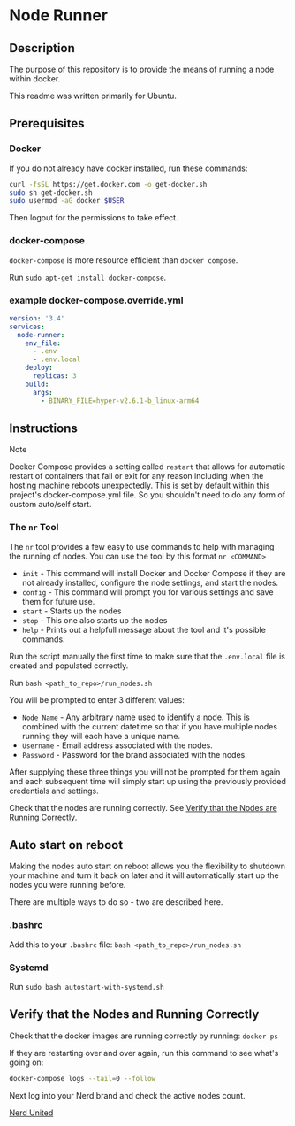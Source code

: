 # Node Runner

## Description

The purpose of this repository is to provide the means of running a node within docker.

This readme was written primarily for Ubuntu.

## Prerequisites

### Docker

If you do not already have docker installed, run these commands:

```bash
curl -fsSL https://get.docker.com -o get-docker.sh
sudo sh get-docker.sh
sudo usermod -aG docker $USER
```

Then logout for the permissions to take effect.

### docker-compose

`docker-compose` is more resource efficient than `docker compose`.

Run `sudo apt-get install docker-compose`.

### example docker-compose.override.yml

```yml
version: '3.4'
services:
  node-runner:
    env_file:
      - .env
      - .env.local
    deploy:
      replicas: 3
    build:
      args:
        - BINARY_FILE=hyper-v2.6.1-b_linux-arm64
```

## Instructions

> [!NOTE]
> Docker Compose provides a setting called `restart` that allows for automatic restart of containers that fail or exit for any reason including when the hosting machine reboots unexpectedly. This is set by default within this project's docker-compose.yml file. So you shouldn't need to do any form of custom auto/self start.

### The `nr` Tool

The `nr` tool provides a few easy to use commands to help with managing the running of nodes. You can use the tool by this format `nr <COMMAND>`
* `init`    - This command will install Docker and Docker Compose if they are not already installed, configure the node settings, and start the nodes.
* `config`  - This command will prompt you for various settings and save them for future use.
* `start`   - Starts up the nodes
* `stop`    - This one also starts up the nodes
* `help`    - Prints out a helpfull message about the tool and it's possible commands.

Run the script manually the first time to make sure that the `.env.local` file is created and populated correctly.

Run `bash <path_to_repo>/run_nodes.sh`

You will be prompted to enter 3 different values:

* `Node Name` - Any arbitrary name used to identify a node. This is combined with the current datetime so that if you have multiple nodes running they will each have a unique name.
* `Username` - Email address associated with the nodes.
* `Password` - Password for the brand associated with the nodes.

After supplying these three things you will not be prompted for them again and each subsequent time will simply start up using the previously provided credentials and settings.

Check that the nodes are running correctly. See [Verify that the Nodes are Running Correctly](#verify-that-the-nodes-are-running-correctly).

## Auto start on reboot

Making the nodes auto start on reboot allows you the flexibility to shutdown your machine and turn it back on later and it will automatically start up the nodes you were running before.

There are multiple ways to do so - two are described here.

### .bashrc

Add this to your `.bashrc` file: `bash <path_to_repo>/run_nodes.sh`

### Systemd

Run `sudo bash autostart-with-systemd.sh`

## Verify that the Nodes and Running Correctly

Check that the docker images are running correctly by running: `docker ps`

If they are restarting over and over again, run this command to see what's going on:

```Bash
docker-compose logs --tail=0 --follow
```

Next log into your Nerd brand and check the active nodes count.

[Nerd United](https://app.nerdunited.com/dashboard/nodes)
